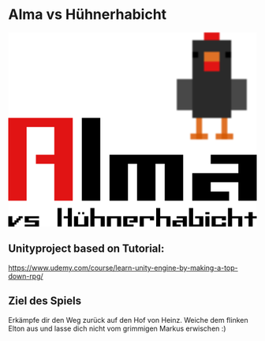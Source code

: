 # Alma vs Hühnerhabicht
![ima](Assets\Artwork\readme.png)

## Unityproject based on Tutorial: 


https://www.udemy.com/course/learn-unity-engine-by-making-a-top-down-rpg/

## Ziel des Spiels

Erkämpfe dir den Weg zurück auf den Hof von Heinz. Weiche dem flinken Elton aus und lasse dich nicht vom grimmigen Markus erwischen :)